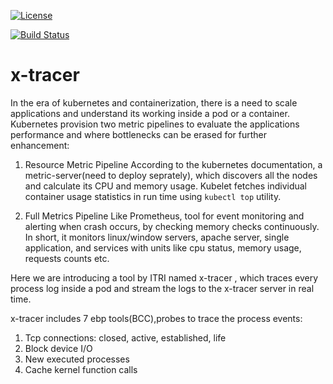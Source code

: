 [![License](https://img.shields.io/badge/License-Apache%202.0-blue.svg)](https://opensource.org/licenses/Apache-2.0) 

[![Build Status](https://travis-ci.com/Sheenam3/x-tracer.svg?branch=master)](https://travis-ci.com/Sheenam3/x-tracer)

# x-tracer

In the era of kubernetes and containerization, there is a need to scale applications and understand its working inside a pod or a container. Kubernetes provision two metric pipelines to evaluate the applications performance and where bottlenecks can be erased for further enhancement:


1. Resource Metric Pipeline
According to the kubernetes documentation, a metric-server(need to deploy seprately), which discovers all the nodes and calculate its CPU and memory usage. Kubelet fetches individual container usage statistics in run time using ```kubectl top``` utility.

2. Full Metrics Pipeline
Like Prometheus, tool for event monitoring and alerting when crash occurs, by checking memory checks continuously. In short, it monitors linux/window servers, apache server, single application, and services with units like cpu status, memory usage, requests counts etc.


Here we are introducing a tool by ITRI named x-tracer , which traces every process log inside a pod and stream the logs to the x-tracer server in real time.


x-tracer includes 7 ebp tools(BCC),probes to trace the process events: 
1. Tcp connections: closed, active, established, life 
2. Block device I/O
3. New executed processes 
4. Cache kernel function calls

